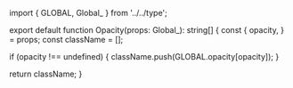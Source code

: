 import { GLOBAL, Global_ } from '../../type';

export default function Opacity(props: Global_): string[] {
  const {
    opacity,
  } = props;
  const className = [];

  if (opacity !== undefined) {
    className.push(GLOBAL.opacity[opacity]);
  }

  return className;
}

